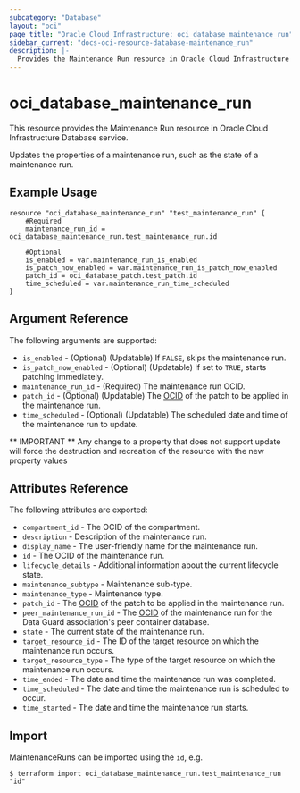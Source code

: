 ```yaml
---
subcategory: "Database"
layout: "oci"
page_title: "Oracle Cloud Infrastructure: oci_database_maintenance_run"
sidebar_current: "docs-oci-resource-database-maintenance_run"
description: |-
  Provides the Maintenance Run resource in Oracle Cloud Infrastructure Database service
---
```


# oci_database_maintenance_run
This resource provides the Maintenance Run resource in Oracle Cloud Infrastructure Database service.

Updates the properties of a maintenance run, such as the state of a maintenance run.

## Example Usage

```hcl
resource "oci_database_maintenance_run" "test_maintenance_run" {
	#Required
	maintenance_run_id = oci_database_maintenance_run.test_maintenance_run.id

	#Optional
	is_enabled = var.maintenance_run_is_enabled
	is_patch_now_enabled = var.maintenance_run_is_patch_now_enabled
	patch_id = oci_database_patch.test_patch.id
	time_scheduled = var.maintenance_run_time_scheduled
}
```

## Argument Reference

The following arguments are supported:

* `is_enabled` - (Optional) (Updatable) If `FALSE`, skips the maintenance run.
* `is_patch_now_enabled` - (Optional) (Updatable) If set to `TRUE`, starts patching immediately.
* `maintenance_run_id` - (Required) The maintenance run OCID.
* `patch_id` - (Optional) (Updatable) The [OCID](https://docs.cloud.oracle.com/iaas/Content/General/Concepts/identifiers.htm) of the patch to be applied in the maintenance run.
* `time_scheduled` - (Optional) (Updatable) The scheduled date and time of the maintenance run to update.


** IMPORTANT **
Any change to a property that does not support update will force the destruction and recreation of the resource with the new property values

## Attributes Reference

The following attributes are exported:

* `compartment_id` - The OCID of the compartment.
* `description` - Description of the maintenance run.
* `display_name` - The user-friendly name for the maintenance run.
* `id` - The OCID of the maintenance run.
* `lifecycle_details` - Additional information about the current lifecycle state.
* `maintenance_subtype` - Maintenance sub-type.
* `maintenance_type` - Maintenance type.
* `patch_id` - The [OCID](https://docs.cloud.oracle.com/iaas/Content/General/Concepts/identifiers.htm) of the patch to be applied in the maintenance run.
* `peer_maintenance_run_id` - The [OCID](https://docs.cloud.oracle.com/iaas/Content/General/Concepts/identifiers.htm) of the maintenance run for the Data Guard association's peer container database.
* `state` - The current state of the maintenance run.
* `target_resource_id` - The ID of the target resource on which the maintenance run occurs.
* `target_resource_type` - The type of the target resource on which the maintenance run occurs.
* `time_ended` - The date and time the maintenance run was completed.
* `time_scheduled` - The date and time the maintenance run is scheduled to occur.
* `time_started` - The date and time the maintenance run starts.

## Import

MaintenanceRuns can be imported using the `id`, e.g.

```
$ terraform import oci_database_maintenance_run.test_maintenance_run "id"
```

